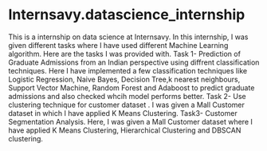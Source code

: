 # Internsavy.datascience_internship
This is a internship on data science at Internsavy. 
In this internship, I was given different tasks where I have used different Machine Learning algorithm.
Here are the tasks I was provided with.
Task 1- Prediction of Graduate Admissions from an Indian perspective using diffrent classification techniques. Here I have implemented a few classification techniques like Logistic Regression, Naive Bayes, Decision Tree,k nearest neighbours, Support Vector Machine, Random Forest and Adaboost to predict graduate admissions and also checked whcih model performs better.
Task 2- Use clustering technique for customer dataset . I was given a Mall Customer dataset in which I have applied K Means Clustering.
Task3- Customer Segmentation Analysis. Here, I was given a Mall Customer dataset where I have applied K Means Clustering, Hierarchical Clustering and DBSCAN clustering.
